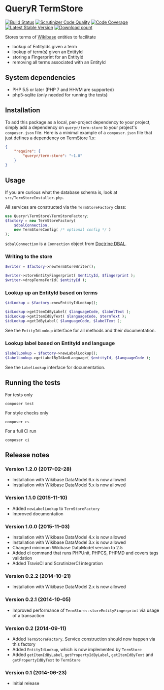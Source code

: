 # QueryR TermStore

[![Build Status](https://secure.travis-ci.org/JeroenDeDauw/TermStore.png?branch=master)](http://travis-ci.org/JeroenDeDauw/TermStore)
[![Scrutinizer Code Quality](https://scrutinizer-ci.com/g/JeroenDeDauw/TermStore/badges/quality-score.png?b=master)](https://scrutinizer-ci.com/g/JeroenDeDauw/TermStore/?branch=master)
[![Code Coverage](https://scrutinizer-ci.com/g/JeroenDeDauw/TermStore/badges/coverage.png?b=master)](https://scrutinizer-ci.com/g/JeroenDeDauw/TermStore/?branch=master)
[![Latest Stable Version](https://poser.pugx.org/queryr/term-store/version.png)](https://packagist.org/packages/queryr/term-store)
[![Download count](https://poser.pugx.org/queryr/term-store/d/total.png)](https://packagist.org/packages/queryr/term-store)

Stores terms of [Wikibase](http://wikiba.se) entities to facilitate

* lookup of EntityIds given a term
* lookup of term(s) given an EntityId
* storing a Fingerprint for an EntityId
* removing all terms associated with an EntityId

## System dependencies

* PHP 5.5 or later (PHP 7 and HHVM are supported)
* php5-sqlite (only needed for running the tests)

## Installation

To add this package as a local, per-project dependency to your project, simply add a
dependency on `queryr/term-store` to your project's `composer.json` file.
Here is a minimal example of a `composer.json` file that just defines a dependency on
TermStore 1.x:

```json
{
    "require": {
        "queryr/term-store": "~1.0"
    }
}
```

## Usage

If you are curious what the database schema is, look at `src/TermStoreInstaller.php`.

All services are constructed via the `TermStoreFactory` class:

```php
use Queryr\TermStore\TermStoreFactory;
$factory = new TermStoreFactory(
	$dbalConnection,
	new TermStoreConfig( /* optional config */ )
);
```

`$dbalConnection` is a `Connection` object from [Doctrine DBAL](https://github.com/doctrine/dbal).

### Writing to the store

```php
$writer = $factory->newTermStoreWriter();

$writer->storeEntityFingerprint( $entityId, $fingerprint );
$writer->dropTermsForId( $entityId );
```

### Lookup up an EntityId based on terms

```php
$idLookup = $factory->newEntityIdLookup();

$idLookup->getItemIdByLabel( $languageCode, $labelText );
$idLookup->getItemIdByText( $languageCode, $termText );
$idLookup->getIdByLabel( $languageCode, $labelText );
```

See the `EntityIdLookup` interface for all methods and their documentation.

### Lookup label based on EntityId and language

```php
$labelLookup = $factory->newLabelLookup();
$labelLookup->getLabelByIdAndLanguage( $entityId, $languageCode );
```

See the `LabelLookup` interface for documentation.

## Running the tests

For tests only

    composer test

For style checks only

	composer cs

For a full CI run

	composer ci

## Release notes

### Version 1.2.0 (2017-02-28)

* Installation with Wikibase DataModel 6.x is now allowed
* Installation with Wikibase DataModel 5.x is now allowed

### Version 1.1.0 (2015-11-10)

* Added `newLabelLookup` to `TermStoreFactory`
* Improved documentation

### Version 1.0.0 (2015-11-03)

* Installation with Wikibase DataModel 4.x is now allowed
* Installation with Wikibase DataModel 3.x is now allowed
* Changed minimum Wikibase DataModel version to 2.5
* Added ci command that runs PHPUnit, PHPCS, PHPMD and covers tags validation
* Added TravisCI and ScrutinizerCI integration

### Version 0.2.2 (2014-10-21)

* Installation with Wikibase DataModel 2.x is now allowed

### Version 0.2.1 (2014-10-05)

* Improved performance of `TermStore::storeEntityFingerprint` via usage of a transaction

### Version 0.2 (2014-09-11)

* Added `TermStoreFactory`. Service construction should now happen via this factory
* Added `EntityIdLookup`, which is now implemented by `TermStore`
* Added `getItemIdByLabel`, `getPropertyIdByLabel`, `getItemIdByText` and `getPropertyIdByText` to `TermStore`

### Version 0.1 (2014-06-23)

* Initial release
